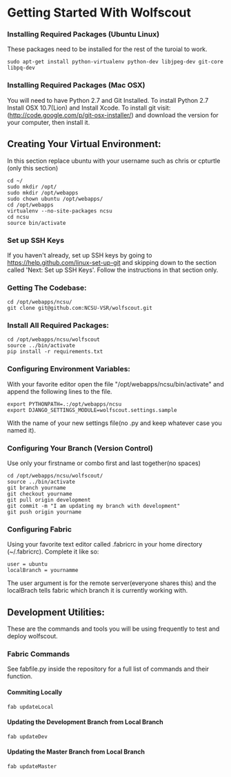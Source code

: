 Getting Started With Wolfscout
==============================

### Installing Required Packages (Ubuntu Linux)

These packages need to be installed for the rest of the turoial to work.

    sudo apt-get install python-virtualenv python-dev libjpeg-dev git-core libpq-dev

### Installing Required Packages (Mac OSX)

You will need to have Python 2.7 and Git Installed. To install Python 2.7 Install OSX 10.7(Lion) and Install Xcode.
To install git visit: (http://code.google.com/p/git-osx-installer/) and download the version for your computer, then install it.


Creating Your Virtual Environment:
----------------------------------
In this section replace ubuntu with your username such as chris or cpturtle (only this section)

    cd ~/
    sudo mkdir /opt/
    sudo mkdir /opt/webapps
    sudo chown ubuntu /opt/webapps/
    cd /opt/webapps
    virtualenv --no-site-packages ncsu
    cd ncsu
    source bin/activate

### Set up SSH Keys

If you haven't already, set up SSH keys by going to https://help.github.com/linux-set-up-git and skipping down to
the section called 'Next: Set up SSH Keys'. Follow the instructions in that section only.

###  Getting The Codebase:

    cd /opt/webapps/ncsu/
    git clone git@github.com:NCSU-VSR/wolfscout.git

### Install All Required Packages:

    cd /opt/webapps/ncsu/wolfscout
    source ../bin/activate
    pip install -r requirements.txt

### Configuring Environment Variables:

With your favorite editor open the file "/opt/webapps/ncsu/bin/activate" and append the following lines to the file.

    export PYTHONPATH=.:/opt/webapps/ncsu
    export DJANGO_SETTINGS_MODULE=wolfscout.settings.sample
    
With the name of your new settings file(no .py and keep whatever case you named it).

### Configuring Your Branch (Version Control)

Use only your firstname or combo first and last together(no spaces)

    cd /opt/webapps/ncsu/wolfscout/
    source ../bin/activate
    git branch yourname
    git checkout yourname
    git pull origin development
    git commit -m "I am updating my branch with development"
    git push origin yourname

### Configuring Fabric

Using your favorite text editor called .fabricrc in your home directory (~/.fabricrc). Complete it like so:

    user = ubuntu
    localBranch = yournamme

The user argument is for the remote server(everyone shares this) and the localBrach tells fabric which branch it is currently working with.

Development Utilities:
---------------------

These are the commands and tools you will be using frequently to test and deploy wolfscout.

### Fabric Commands

See fabfile.py inside the repository for a full list of commands and their function.

#### Commiting Locally

    fab updateLocal

#### Updating the Development Branch from Local Branch

    fab updateDev

#### Updating the Master Branch from Local Branch

    fab updateMaster